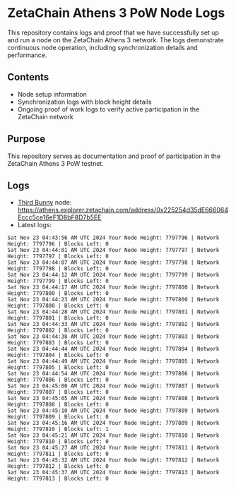 # ZetaChain Athens 3 PoW Node Logs
This repository contains logs and proof that we have successfully set up and run a node on the ZetaChain Athens 3 network. The logs demonstrate continuous node operation, including synchronization details and performance.

## Contents
- Node setup information
- Synchronization logs with block height details
- Ongoing proof of work logs to verify active participation in the ZetaChain network

## Purpose
This repository serves as documentation and proof of participation in the ZetaChain Athens 3 PoW testnet.

## Logs

- [Third Bunny](https://thirdbunny.xyz/) node: https://athens.explorer.zetachain.com/address/0x225254d35dE666064Eccc5ce16eF1D8bF8D7b5EE
- Latest logs:
```
Sat Nov 23 04:43:56 AM UTC 2024 Your Node Height: 7797796 | Network Height: 7797796 | Blocks Left: 0
Sat Nov 23 04:44:01 AM UTC 2024 Your Node Height: 7797797 | Network Height: 7797797 | Blocks Left: 0
Sat Nov 23 04:44:07 AM UTC 2024 Your Node Height: 7797798 | Network Height: 7797798 | Blocks Left: 0
Sat Nov 23 04:44:12 AM UTC 2024 Your Node Height: 7797799 | Network Height: 7797799 | Blocks Left: 0
Sat Nov 23 04:44:17 AM UTC 2024 Your Node Height: 7797800 | Network Height: 7797800 | Blocks Left: 0
Sat Nov 23 04:44:23 AM UTC 2024 Your Node Height: 7797800 | Network Height: 7797800 | Blocks Left: 0
Sat Nov 23 04:44:28 AM UTC 2024 Your Node Height: 7797801 | Network Height: 7797801 | Blocks Left: 0
Sat Nov 23 04:44:33 AM UTC 2024 Your Node Height: 7797802 | Network Height: 7797802 | Blocks Left: 0
Sat Nov 23 04:44:38 AM UTC 2024 Your Node Height: 7797803 | Network Height: 7797803 | Blocks Left: 0
Sat Nov 23 04:44:44 AM UTC 2024 Your Node Height: 7797804 | Network Height: 7797804 | Blocks Left: 0
Sat Nov 23 04:44:49 AM UTC 2024 Your Node Height: 7797805 | Network Height: 7797805 | Blocks Left: 0
Sat Nov 23 04:44:54 AM UTC 2024 Your Node Height: 7797806 | Network Height: 7797806 | Blocks Left: 0
Sat Nov 23 04:45:00 AM UTC 2024 Your Node Height: 7797807 | Network Height: 7797807 | Blocks Left: 0
Sat Nov 23 04:45:05 AM UTC 2024 Your Node Height: 7797808 | Network Height: 7797808 | Blocks Left: 0
Sat Nov 23 04:45:10 AM UTC 2024 Your Node Height: 7797809 | Network Height: 7797809 | Blocks Left: 0
Sat Nov 23 04:45:16 AM UTC 2024 Your Node Height: 7797809 | Network Height: 7797810 | Blocks Left: 1
Sat Nov 23 04:45:21 AM UTC 2024 Your Node Height: 7797810 | Network Height: 7797810 | Blocks Left: 0
Sat Nov 23 04:45:27 AM UTC 2024 Your Node Height: 7797811 | Network Height: 7797811 | Blocks Left: 0
Sat Nov 23 04:45:32 AM UTC 2024 Your Node Height: 7797812 | Network Height: 7797812 | Blocks Left: 0
Sat Nov 23 04:45:37 AM UTC 2024 Your Node Height: 7797813 | Network Height: 7797813 | Blocks Left: 0
```
